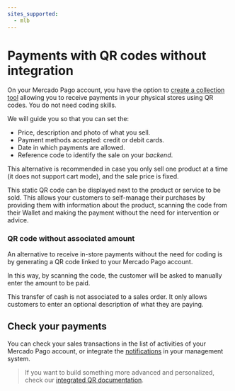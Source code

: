 ```yaml
---
sites_supported:
  - mlb
---
```




# Payments with QR codes without integration

On your Mercado Pago account, you have the option to [create a collection tool](https://www.mercadopago.com.ar/tools/create) allowing you to receive payments in your physical stores using QR codes.
You do not need coding skills.

We will guide you so that you can set the:

* Price, description and photo of what you sell.
* Payment methods accepted: credit or debit cards.
* Date in which payments are allowed.
* Reference code to identify the sale on your *backend*.

This alternative is recommended in case you only sell one product at a time (it does not support cart mode), and the sale price is fixed.

This static QR code can be displayed next to the product or service to be sold. This allows your customers to self-manage their purchases by providing them with information about the product, scanning the code from their Wallet and making the payment without the need for intervention or advice.

### QR code without associated amount

An alternative to receive in-store payments without the need for coding is by generating a QR code linked to your Mercado Pago account.

In this way, by scanning the code, the customer will be asked to manually enter the amount to be paid.

This transfer of cash is not associated to a sales order. It only allows customers to enter an optional description of what they are paying.

## Check your payments

You can check your sales transactions in the list of activities of your Mercado Pago account, or integrate the [notifications](https://www.mercadopago.com.ar/developers/en/guides/notifications/webhooks) in your management system.

> If you want to build something more advanced and personalized, check our [integrated QR documentation](https://www.mercadopago.com.ar/developers/en/guides/qr-code-legacy/qr-pos).
